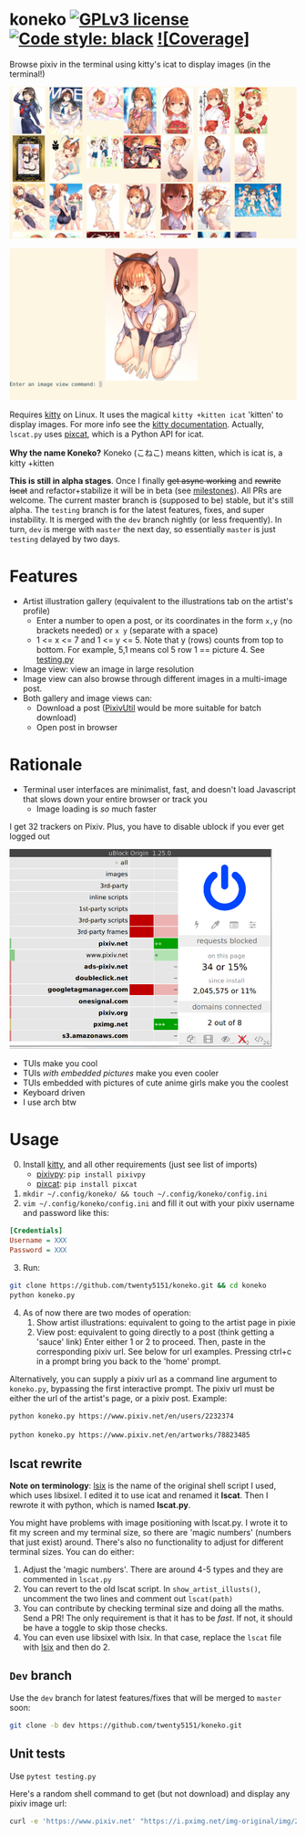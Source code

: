 # koneko [![GPLv3 license](https://img.shields.io/badge/License-GPLv3-blue.svg)](https://www.gnu.org/licenses/gpl-3.0.txt) [![Code style: black](https://img.shields.io/badge/code%20style-black-000000.svg)](https://github.com/psf/black) [![Coverage]](coverage.svg)

Browse pixiv in the terminal using kitty's icat to display images (in the terminal!)

![Gallery view](gallery_view.png)

![Image_view](image_view.png)

Requires [kitty](https://github.com/kovidgoyal/kitty) on Linux. It uses the magical `kitty +kitten icat` 'kitten' to display images. For more info see the [kitty documentation](https://sw.kovidgoyal.net/kitty/kittens/icat.html). Actually, `lscat.py` uses [pixcat](https://github.com/mirukana/pixcat), which is a Python API for icat.

**Why the name Koneko?** Koneko (こねこ) means kitten, which is icat is, a kitty +kitten

**This is still in alpha stages**. Once I finally ~~get async working~~ and ~~rewrite lscat~~ and refactor+stabilize it will be in beta (see [milestones](https://github.com/twenty5151/koneko/milestone/1)). All PRs are welcome. The current master branch is (supposed to be) stable, but it's still alpha. The `testing` branch is for the latest features, fixes, and super instability. It is merged with the `dev` branch nightly (or less frequently). In turn, `dev` is merge with `master` the next day, so essentially `master` is just `testing` delayed by two days.


# Features
* Artist illustration gallery (equivalent to the illustrations tab on the artist's profile)
    * Enter a number to open a post, or its coordinates in the form `x,y` (no brackets needed) or `x y` (separate with a space)
    * 1 <= x <= 7 and 1 <= y <= 5. Note that y (rows) counts from top to bottom. For example, 5,1 means col 5 row 1 == picture 4. See [testing.py](testing.py)
* Image view: view an image in large resolution
* Image view can also browse through different images in a multi-image post.
* Both gallery and image views can:
    * Download a post ([PixivUtil](https://github.com/Nandaka/PixivUtil2/) would be more suitable for batch download)
    * Open post in browser


# Rationale
* Terminal user interfaces are minimalist, fast, and doesn't load Javascript that slows down your entire browser or track you
    * Image loading is *so* much faster

I get 32 trackers on Pixiv. Plus, you have to disable ublock if you ever get logged out

<a href="url"><img src="pixiv_ublock.png" height="350"></a>

* TUIs make you cool
* TUIs *with embedded pictures* make you even cooler
* TUIs embedded with pictures of cute anime girls make you the coolest
* Keyboard driven
* I use arch btw


# Usage
0. Install [kitty](https://github.com/kovidgoyal/kitty), and all other requirements (just see list of imports)
    * [pixivpy](https://github.com/upbit/pixivpy): `pip install pixivpy`
    * [pixcat](https://github.com/mirukana/pixcat): `pip install pixcat`
1. `mkdir ~/.config/koneko/ && touch ~/.config/koneko/config.ini`
2. `vim ~/.config/koneko/config.ini` and fill it out with your pixiv username and password like this:

```ini
[Credentials]
Username = XXX
Password = XXX
```

3. Run:
```sh
git clone https://github.com/twenty5151/koneko.git && cd koneko
python koneko.py
```

4. As of now there are two modes of operation:
    1. Show artist illustrations: equivalent to going to the artist page in pixie
    2. View post: equivalent to going directly to a post (think getting a 'sauce' link)
Enter either 1 or 2 to proceed. Then, paste in the corresponding pixiv url. See below for url examples. Pressing ctrl+c in a prompt bring you back to the 'home' prompt.

Alternatively, you can supply a pixiv url as a command line argument to `koneko.py`, bypassing the first interactive prompt. The pixiv url must be either the url of the artist's page, or a pixiv post. Example:

```sh
python koneko.py https://www.pixiv.net/en/users/2232374

python koneko.py https://www.pixiv.net/en/artworks/78823485
```

## lscat rewrite

**Note on terminology**: [lsix](https://github.com/hackerb9/lsix/) is the name of the original shell script I used, which uses libsixel. I edited it to use icat and renamed it **lscat**. Then I rewrote it with python, which is named **lscat.py**.

You might have problems with image positioning with lscat.py. I wrote it to fit my screen and my terminal size, so there are 'magic numbers' (numbers that just exist) around. There's also no functionality to adjust for different terminal sizes. You can do either:

1. Adjust the 'magic numbers'. There are around 4-5 types and they are commented in `lscat.py`
2. You can revert to the old lscat script. In `show_artist_illusts()`, uncomment the two lines and comment out `lscat(path)`
3. You can contribute by checking terminal size and doing all the maths. Send a PR! The only requirement is that it has to be *fast*. If not, it should be have a toggle to skip those checks.
4. You can even use libsixel with lsix. In that case, replace the `lscat` file with [lsix](https://github.com/hackerb9/lsix/) and then do 2.


## `Dev` branch

Use the `dev` branch for latest features/fixes that will be merged to `master` soon:

```sh
git clone -b dev https://github.com/twenty5151/koneko.git
```

## Unit tests
Use `pytest testing.py`


Here's a random shell command to get (but not download) and display any pixiv image url:
```sh
curl -e 'https://www.pixiv.net' "https://i.pximg.net/img-original/img/2019/12/21/20/13/12/78403815_p0.jpg" | kitty +kitten icat --align left --place 800x480@0x5
```
